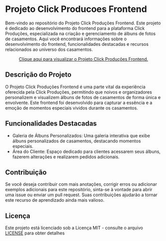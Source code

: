 # Projeto Click Producoes Frontend
Bem-vindo ao repositório do Projeto Click Produções Frontend. Este projeto é dedicado ao desenvolvimento do frontend para a plataforma Click Produções, especializada na criação e gerenciamento de álbuns de fotos de casamentos. Aqui você encontrará informações sobre o desenvolvimento do frontend, funcionalidades destacadas e recursos relacionados ao universo dos casamentos.

<p align="center">
  <a href="insira_aqui_o_link_para_o_projeto_frontend" target="_blank">Clique aqui para visualizar o Projeto Click Produções Frontend.</a>
</p>

## Descrição do Projeto
O Projeto Click Produções Frontend é uma parte vital da experiência oferecida pela Click Produções, permitindo que noivos e organizadores personalizem e visualizem álbuns de fotos de casamentos de forma única e envolvente. Este frontend foi desenvolvido para capturar a essência e a emoção de momentos especiais vividos durante os casamentos.

## Funcionalidades Destacadas
* Galeria de Álbuns Personalizados: Uma galeria interativa que exibe álbuns personalizados de casamentos, destacando momentos especiais.
* Área do Cliente: Espaço dedicado para clientes acessarem seus álbuns, fazerem alterações e realizarem pedidos adicionais.

## Contribuição
Se você deseja contribuir com mais anotações, corrigir erros ou adicionar exemplos adicionais para este repositório, sinta-se à vontade para abrir uma issue ou enviar um pull request. Suas contribuições ajudarão a tornar este recurso de aprendizado ainda mais valioso.

## Licença
Este projeto está licenciado sob a Licença MIT - consulte o arquivo [LICENSE](LICENSE)  para obter detalhes
